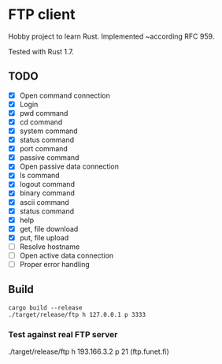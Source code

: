 # FTP client

Hobby project to learn Rust.
Implemented ~according RFC 959.

Tested with Rust 1.7.

## TODO

- [x] Open command connection
- [x] Login
- [x] pwd command
- [x] cd command
- [x] system command
- [x] status command
- [x] port command
- [x] passive command
- [x] Open passive data connection
- [x] ls command
- [x] logout command
- [x] binary command
- [x] ascii command
- [x] status command
- [x] help
- [x] get, file download
- [x] put, file upload
- [ ] Resolve hostname
- [ ] Open active data connection
- [ ] Proper error handling

## Build
```
cargo build --release
./target/release/ftp h 127.0.0.1 p 3333
```

### Test against real FTP server

./target/release/ftp h 193.166.3.2 p 21 (ftp.funet.fi)
